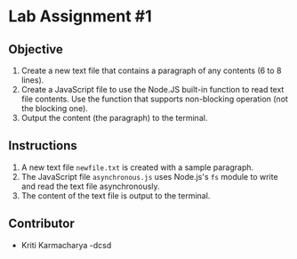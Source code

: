 # Lab Assignment #1

## Objective

1. Create a new text file that contains a paragraph of any contents (6 to 8 lines).
2. Create a JavaScript file to use the Node.JS built-in function to read text file contents. Use the function that supports non-blocking operation (not the blocking one).
3. Output the content (the paragraph) to the terminal.

## Instructions

1. A new text file `newfile.txt` is created with a sample paragraph.
2. The JavaScript file `asynchronous.js` uses Node.js's `fs` module to write and read the text file asynchronously.
3. The content of the text file is output to the terminal.

## Contributor

- Kriti Karmacharya
  -dcsd
